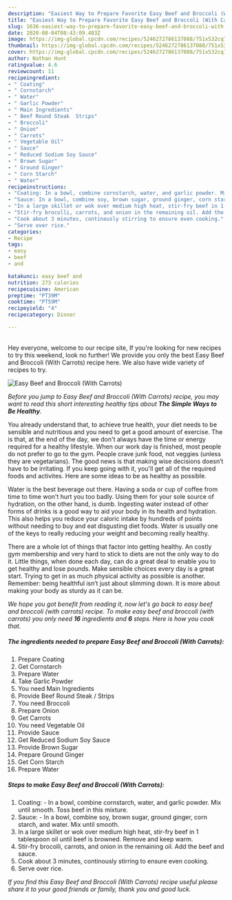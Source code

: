 ```yaml
---
description: "Easiest Way to Prepare Favorite Easy Beef and Broccoli (With Carrots)"
title: "Easiest Way to Prepare Favorite Easy Beef and Broccoli (With Carrots)"
slug: 1636-easiest-way-to-prepare-favorite-easy-beef-and-broccoli-with-carrots
date: 2020-08-04T08:43:09.483Z
image: https://img-global.cpcdn.com/recipes/5246272786137088/751x532cq70/easy-beef-and-broccoli-with-carrots-recipe-main-photo.jpg
thumbnail: https://img-global.cpcdn.com/recipes/5246272786137088/751x532cq70/easy-beef-and-broccoli-with-carrots-recipe-main-photo.jpg
cover: https://img-global.cpcdn.com/recipes/5246272786137088/751x532cq70/easy-beef-and-broccoli-with-carrots-recipe-main-photo.jpg
author: Nathan Hunt
ratingvalue: 4.6
reviewcount: 11
recipeingredient:
- " Coating"
- " Cornstarch"
- " Water"
- " Garlic Powder"
- " Main Ingredients"
- " Beef Round Steak  Strips"
- " Broccoli"
- " Onion"
- " Carrots"
- " Vegetable Oil"
- " Sauce"
- " Reduced Sodium Soy Sauce"
- " Brown Sugar"
- " Ground Ginger"
- " Corn Starch"
- " Water"
recipeinstructions:
- "Coating: In a bowl, combine cornstarch, water, and garlic powder. Mix until smooth. Toss beef in this mixture."
- "Sauce: In a bowl, combine soy, brown sugar, ground ginger, corn starch, and water. Mix until smooth."
- "In a large skillet or wok over medium high heat, stir-fry beef in 1 tablespoon oil until beef is browned. Remove and keep warm."
- "Stir-fry brocolli, carrots, and onion in the remaining oil. Add the beef and sauce."
- "Cook about 3 minutes, continously stirring to ensure even cooking."
- "Serve over rice."
categories:
- Recipe
tags:
- easy
- beef
- and

katakunci: easy beef and 
nutrition: 273 calories
recipecuisine: American
preptime: "PT39M"
cooktime: "PT59M"
recipeyield: "4"
recipecategory: Dinner

---
```

<br>
Hey everyone, welcome to our recipe site, If you're looking for new recipes to try this weekend, look no further! We provide you only the best Easy Beef and Broccoli (With Carrots) recipe here. We also have wide variety of recipes to try.
<br>


![Easy Beef and Broccoli (With Carrots)](https://img-global.cpcdn.com/recipes/5246272786137088/751x532cq70/easy-beef-and-broccoli-with-carrots-recipe-main-photo.jpg)

<i>Before you jump to Easy Beef and Broccoli (With Carrots) recipe, you may want to read this short interesting healthy tips about <strong>The Simple Ways to Be Healthy</strong>.</i>

You already understand that, to achieve true health, your diet needs to be sensible and nutritious and you need to get a good amount of exercise. The  is that, at the end of the day, we don't always have the time or energy required for a healthy lifestyle. When our work day is finished, most people do not prefer to go to the gym. People crave junk food, not veggies (unless they are vegetarians). The good news is that making wise decisions doesn’t have to be irritating. If you keep going with it, you'll get all of the required foods and activites. Here are some ideas to be as healthy as possible.

Water is the best beverage out there. Having a soda or cup of coffee from time to time won't hurt you too badly. Using them for your sole source of hydration, on the other hand, is dumb. Ingesting water instead of other forms of drinks is a good way to aid your body in its health and hydration. This also helps you reduce your caloric intake by hundreds of points without needing to buy and eat disgusting diet foods. Water is usually one of the keys to really reducing your weight and becoming really healthy.

There are a whole lot of things that factor into getting healthy. An costly gym membership and very hard to stick to diets are not the only way to do it. Little things, when done each day, can do a great deal to enable you to get healthy and lose pounds. Make sensible choices every day is a great start. Trying to get in as much physical activity as possible is another. Remember: being healthful isn’t just about slimming down. It is more about making your body as sturdy as it can be. 


<i>We hope you got benefit from reading it, now let's go back to easy beef and broccoli (with carrots) recipe. To make easy beef and broccoli (with carrots) you only need <strong>16</strong> ingredients and <strong>6</strong> steps. Here is how you cook that.
</i>

##### The ingredients needed to prepare Easy Beef and Broccoli (With Carrots):

1. Prepare  Coating
1. Get  Cornstarch
1. Prepare  Water
1. Take  Garlic Powder
1. You need  Main Ingredients
1. Provide  Beef Round Steak / Strips
1. You need  Broccoli
1. Prepare  Onion
1. Get  Carrots
1. You need  Vegetable Oil
1. Provide  Sauce
1. Get  Reduced Sodium Soy Sauce
1. Provide  Brown Sugar
1. Prepare  Ground Ginger
1. Get  Corn Starch
1. Prepare  Water


##### Steps to make Easy Beef and Broccoli (With Carrots):

1. Coating: - In a bowl, combine cornstarch, water, and garlic powder. Mix until smooth. Toss beef in this mixture.
1. Sauce: - In a bowl, combine soy, brown sugar, ground ginger, corn starch, and water. Mix until smooth.
1. In a large skillet or wok over medium high heat, stir-fry beef in 1 tablespoon oil until beef is browned. Remove and keep warm.
1. Stir-fry brocolli, carrots, and onion in the remaining oil. Add the beef and sauce.
1. Cook about 3 minutes, continously stirring to ensure even cooking.
1. Serve over rice.


<i>If you find this Easy Beef and Broccoli (With Carrots) recipe useful please share it to your good friends or family, thank you and good luck.</i>
